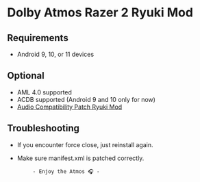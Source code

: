 # Dolby Atmos Razer 2 Ryuki Mod

## Requirements
- Android 9, 10, or 11 devices

## Optional
- AML 4.0 supported
- ACDB supported (Android 9 and 10 only for now)
- [Audio Compatibility Patch Ryuki Mod](https://github.com/reiryuki/Audio-Compatibility-Patch-Ryuki-Mod)

## Troubleshooting
- If you encounter force close, just reinstall again.
- Make sure manifest.xml is patched correctly.


           - Enjoy the Atmos 🎧 -
